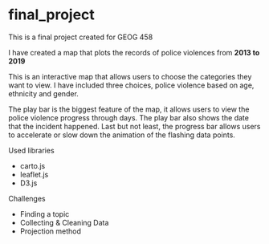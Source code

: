 # final_project
This is a final project created for GEOG 458

I have created a map that plots the records of police violences from **2013 to 2019**

This is an interactive map that allows users to choose the categories they want to view. I have included three choices, police violence based on age, ethnicity and gender.

The play bar is the biggest feature of the map, it allows users to view the police violence progress through days. The play bar also shows the date that the incident happened. Last but not least, the progress bar allows users to accelerate or slow down the animation of the flashing data points.

Used libraries
- carto.js
- leaflet.js
- D3.js

Challenges
- Finding a topic
- Collecting & Cleaning Data
- Projection method

